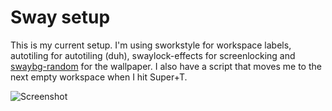 # Sway setup

This is my current setup. I'm using sworkstyle for workspace labels, autotiling for autotiling (duh), swaylock-effects for screenlocking and [swaybg-random](../../usr/bin/swaybg-random) for the wallpaper. I also have a script that moves me to the next empty workspace when I hit Super+T.

![Screenshot](screenshot.png)